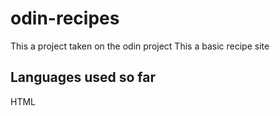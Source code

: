 # odin-recipes
This a project taken on the odin project 
This a basic recipe site
## Languages used so far
HTML
